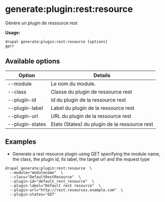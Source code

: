 # generate:plugin:rest:resource
Génère un plugin de ressource rest

**Usage:**
```
drupal generate:plugin:rest:resource [options]
gprr
```

## Available options
Option | Details
-------|-------------
--module | Le nom du module.
--class | Classe du plugin de ressource rest
--plugin-id | Id du plugin de la ressource rest
--plugin-label | Label du plugin de la ressource rest
--plugin-url | URL du plugin de la ressource rest
--plugin-states | Etats (States) du plugin de la ressource rest

## Examples
* Generate a rest resource plugin using GET specifying the module name, the class, the plugin id, its label, the target url and the request type
```
drupal generate:plugin:rest:resource  \
  --module="modulename"  \
  --class="DefaultRestResource"  \
  --plugin-id="default_rest_resource"  \
  --plugin-label="Default rest resource"  \
  --plugin-url="http://rest.resources.example.com"  \
  --plugin-states='GET'
```
